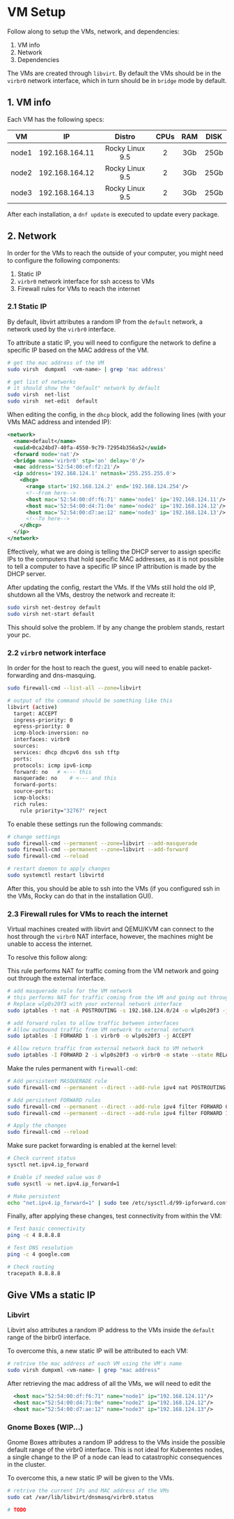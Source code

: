 # VM Setup

Follow along to setup the VMs, network, and dependencies:

1. VM info
2. Network
3. Dependencies

The VMs are created through `libvirt`.
By default the VMs should be in the `virbr0` network interface, which in turn should be in `bridge` mode by default.

## 1. VM info

Each VM has the following specs:

|  VM   |       IP       |     Distro      | CPUs  |  RAM  | DISK  |
| :---: | :------------: | :-------------: | :---: | :---: | :---: |
| node1 | 192.168.164.11 | Rocky Linux 9.5 |   2   |  3Gb  | 25Gb  |
| node2 | 192.168.164.12 | Rocky Linux 9.5 |   2   |  3Gb  | 25Gb  |
| node3 | 192.168.164.13 | Rocky Linux 9.5 |   2   |  3Gb  | 25Gb  |

After each installation, a `dnf update` is executed to update every package.

## 2. Network

In order for the VMs to reach the outside of your computer, you might need to configure the following components:

1. Static IP
2. `virbr0` network interface for ssh access to VMs
3. Firewall rules for VMs to reach the internet

### 2.1 Static IP

By default, libvirt attributes a random IP from the `default` network, a network used by the `virbr0` interface.

To attribute a static IP, you will need to configure the network to define a specific IP based on the MAC address of the VM.

```bash
# get the mac address of the VM
sudo virsh  dumpxml  <vm-name> | grep 'mac address'

# get list of networks
# it should show the "default" network by default
sudo virsh  net-list
sudo virsh  net-edit  default
```

When editing the config, in the `dhcp` block, add the following lines (with your VMs MAC address and intended IP):

```xml
<network>
  <name>default</name>
  <uuid>0ca24bd7-40fa-4550-9c79-72954b356a52</uuid>
  <forward mode='nat'/>
  <bridge name='virbr0' stp='on' delay='0'/>
  <mac address='52:54:00:ef:f2:21'/>
  <ip address='192.168.124.1' netmask='255.255.255.0'>
    <dhcp>
      <range start='192.168.124.2' end='192.168.124.254'/>
      <!--From here-->
      <host mac='52:54:00:df:f6:71' name='node1' ip='192.168.124.11'/> 
      <host mac='52:54:00:d4:71:0e' name='node2' ip='192.168.124.12'/>
      <host mac='52:54:00:d7:ae:12' name='node3' ip='192.168.124.13'/>
      <!--To here-->
    </dhcp>
  </ip>
</network>
```
Effectively, what we are doing is telling the DHCP server to assign specific IPs to the computers
that hold specific MAC addresses, as it is not possible to tell a computer to have a specific 
IP since IP attribution is made by the DHCP server.

After updating the config, restart the VMs. 
If the VMs still hold the old IP, shutdown all the VMs, destroy the network and recreate it:

```bash
sudo virsh net-destroy default
sudo virsh net-start default
```

This should solve the problem.
If by any change the problem stands, restart your pc.

### 2.2 `virbr0` network interface

In order  for the host to reach the guest, you will need to enable packet-forwarding and dns-masquing.

```bash
sudo firewall-cmd --list-all --zone=libvirt

# output of the command should be something like this
libvirt (active)
  target: ACCEPT
  ingress-priority: 0
  egress-priority: 0
  icmp-block-inversion: no
  interfaces: virbr0
  sources: 
  services: dhcp dhcpv6 dns ssh tftp
  ports: 
  protocols: icmp ipv6-icmp
  forward: no   # <--- this
  masquerade: no    # <--- and this
  forward-ports: 
  source-ports: 
  icmp-blocks: 
  rich rules: 
    rule priority="32767" reject
```

To enable these settings run the following commands:

```bash
# change settings
sudo firewall-cmd --permanent --zone=libvirt --add-masquerade
sudo firewall-cmd --permanent --zone=libvirt --add-forward
sudo firewall-cmd --reload

# restart daemon to apply changes
sudo systemctl restart libvirtd
```

After this, you should be able to ssh into the VMs (if you configured ssh in the VMs, Rocky can do that in the installation GUI).

### 2.3 Firewall rules for VMs to reach the internet

Virtual machines created with libvirt and QEMU/KVM can connect to the host through the `virbr0` NAT interface,
however, the machines might be unable to access the internet.

To resolve this follow along:

This rule performs NAT for traffic coming from the VM network and going out through the external interface.

```bash
# add masquerade rule for the VM network
# this performs NAT for traffic coming from the VM and going out through the external interface
# Replace wlp0s20f3 with your external network interface
sudo iptables -t nat -A POSTROUTING -s 192.168.124.0/24 -o wlp0s20f3 -j MASQUERADE

# add forward rules to allow traffic between interfaces
# Allow outbound traffic from VM network to external network
sudo iptables -I FORWARD 1 -i virbr0 -o wlp0s20f3 -j ACCEPT

# Allow return traffic from external network back to VM network
sudo iptables -I FORWARD 2 -i wlp0s20f3 -o virbr0 -m state --state RELATED,ESTABLISHED -j ACCEPT
```

Make the rules permanent with `firewall-cmd`:

```bash
# Add persistent MASQUERADE rule
sudo firewall-cmd --permanent --direct --add-rule ipv4 nat POSTROUTING 0 -s 192.168.124.0/24 -o wlp0s20f3 -j MASQUERADE

# Add persistent FORWARD rules
sudo firewall-cmd --permanent --direct --add-rule ipv4 filter FORWARD 0 -i virbr0 -o wlp0s20f3 -j ACCEPT
sudo firewall-cmd --permanent --direct --add-rule ipv4 filter FORWARD 1 -i wlp0s20f3 -o virbr0 -m state --state RELATED,ESTABLISHED -j ACCEPT

# Apply the changes
sudo firewall-cmd --reload
```

Make sure packet forwarding is enabled at the kernel level:

```bash
# Check current status
sysctl net.ipv4.ip_forward

# Enable if needed value was 0
sudo sysctl -w net.ipv4.ip_forward=1

# Make persistent
echo "net.ipv4.ip_forward=1" | sudo tee /etc/sysctl.d/99-ipforward.conf
```

Finally, after applying these changes, test connectivity from within the VM:

  ```bash
  # Test basic connectivity
  ping -c 4 8.8.8.8

  # Test DNS resolution
  ping -c 4 google.com

  # Check routing
  tracepath 8.8.8.8
  ```

## Give VMs a static IP

### Libvirt

Libvirt also attributes a random IP address to the VMs inside the `default` range of the birbr0 interface.

To overcome this, a new static IP will be attributed to each VM:

```bash
# retrive the mac address of each VM using the VM's name
sudo virsh dumpxml <vm-name> | grep "mac address"
```

After retrieving the mac address of all the VMs, we will need to edit the 


```xml
  <host mac="52:54:00:df:f6:71" name="node1" ip="192.168.124.11"/>
  <host mac="52:54:00:d4:71:0e" name="node2" ip="192.168.124.12"/>
  <host mac="52:54:00:d7:ae:12" name="node3" ip="192.168.124.13"/>
```

### Gnome Boxes (WIP...)

Gnome Boxes attributes a random IP address to the VMs inside the possible default range of the virbr0 interface.
This is not ideal for Kuberentes nodes, a single change to the IP of a node can lead to catastrophic consequences in the cluster.

To overcome this, a new static IP will be given to the VMs.

```bash
# retrive the current IPs and MAC address of the VMs
sudo cat /var/lib/libvirt/dnsmasq/virbr0.status

# TODO
```